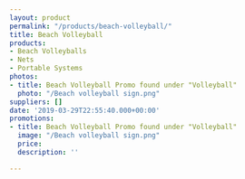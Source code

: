 ```yaml
---
layout: product
permalink: "/products/beach-volleyball/"
title: Beach Volleyball
products:
- Beach Volleyballs
- Nets
- Portable Systems
photos:
- title: Beach Volleyball Promo found under "Volleyball"
  photo: "/Beach volleyball sign.png"
suppliers: []
date: '2019-03-29T22:55:40.000+00:00'
promotions:
- title: Beach Volleyball Promo found under "Volleyball"
  image: "/Beach volleyball sign.png"
  price: 
  description: ''

---
```


